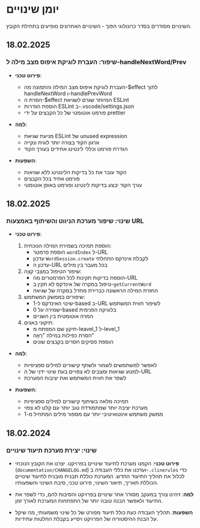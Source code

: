 # יומן שינויים

השינויים מסודרים בסדר כרונולוגי הפוך - השינויים האחרונים מופיעים בתחילת הקובץ.

## 18.02.2025

### שיפור: העברת לוגיקת איפוס מצב מילה ל-handleNextWord/Prev

- **פירוט טכני**:

  - העברת לוגיקת איפוס מצב המילה והתמונה מה-$effect לתוך handleNextWord ו-handlePrevWord
  - הסרת ה-$effect המיותר שגרם לשגיאת ESLint
  - הוספת הגדרות ESLint ב-.vscode/settings.json
  - פורמט אוטומטי של כל הקבצים על ידי prettier

- **למה**:

  - מניעת שגיאת ESLint של unused expression
  - ארגון הקוד בצורה יותר לוגית ונקייה
  - הגדרת פורמט וכללי לינטינג אחידים בעורך הקוד

- **השפעות**:
  - הקוד עובר את כל בדיקות הלינטינג ללא שגיאות
  - פורמט אחיד בכל הקבצים
  - עורך הקוד יבצע בדיקות לינטינג ופורמט באופן אוטומטי

## 18.02.2025

### שינוי: שיפור מערכת הניווט והשיתוף באמצעות URL

- **פירוט טכני**:

  1. הוספת תמיכה בשמירת המילה הנוכחית:
     - הוספת פרמטר `wordIndex` ל-URL
     - עדכון `WordSession.create` לקבלת אינדקס התחלתי
     - עדכון ה-URL בכל מעבר בין מילים
  2. שיפור הטיפול במצבי קצה:
     - הוספת בדיקות תקינות לכל הפרמטרים מה-URL
     - טיפול במקרה של אינדקס לא תקין ב-`getCurrentWord`
     - החזרת המילה הראשונה כברירת מחדל במקרה של שגיאה
  3. שיפורים בממשק המשתמש:
     - שינוי האינדקס ל-1-based ב-URL לשיפור חווית המשתמש
     - שמירה על 0-based בלוגיקה הפנימית
     - המרה אוטומטית בין השניים
  4. תיקוני באגים:
     - תיקון שם המפתח מ-leavel_1 ל-level_1
     - הסרת כפילות במילה "רָאָה"
     - הוספת פסיקים חסרים בקבצים שונים

- **למה**:

  - לאפשר למשתמשים לשמור ולשתף קישורים למילים ספציפיות
  - למנוע שגיאות ומצבים לא צפויים בעת שינוי ידני של ה-URL
  - לשפר את חווית המשתמש ואת יציבות המערכת

- **השפעות**:
  - תמיכה מלאה בשיתוף קישורים למילים ספציפיות
  - מערכת יציבה יותר שמתמודדת טוב יותר עם קלט לא צפוי
  - ממשק משתמש אינטואיטיבי יותר עם מספור מילים המתחיל מ-1

## 18.02.2024

### שינוי: יצירת מערכת תיעוד שינויים

- **פירוט טכני**: הקמנו מערכת לתיעוד שינויים בפרויקט. יצרנו את הקובץ הנוכחי (`documentation/CHANGELOG.md`) ועדכנו את כללי העבודה ב-`.clinerules` כדי לכלול את תהליך התיעוד החדש. המערכת כוללת תבנית מובנית לתיעוד שינויים הכוללת תאריך, תיאור השינוי, פירוט טכני, סיבת השינוי והשפעותיו.

- **למה**: זיהינו צורך במעקב מסודר אחר שינויים בפרויקט והסיבות להם, כדי לשפר את התיעוד ולאפשר הבנה טובה יותר של התפתחות המערכת לאורך זמן.

- **השפעות**: תהליך העבודה כעת כולל תיעוד מפורט של כל שינוי משמעותי, מה שיקל על הבנת ההיסטוריה של הפרויקט ויסייע בקבלת החלטות עתידיות.
